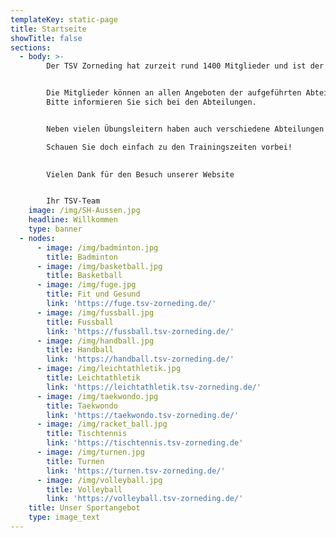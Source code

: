 ```yaml
---
templateKey: static-page
title: Startseite
showTitle: false
sections:
  - body: >-
        Der TSV Zorneding hat zurzeit rund 1400 Mitglieder und ist der größte Verein in Zorneding.


        Die Mitglieder können an allen Angeboten der aufgeführten Abteilungen teilnehmen (teilweise mit Kursgebühr).
        Bitte informieren Sie sich bei den Abteilungen.


        Neben vielen Übungsleitern haben auch verschiedene Abteilungen professionelle Trainer engagiert.

        Schauen Sie doch einfach zu den Trainingszeiten vorbei!

        
        Vielen Dank für den Besuch unserer Website


        Ihr TSV-Team
    image: /img/SH-Aussen.jpg
    headline: Willkommen
    type: banner
  - nodes:
      - image: /img/badminton.jpg
        title: Badminton
      - image: /img/basketball.jpg
        title: Basketball
      - image: /img/fuge.jpg
        title: Fit und Gesund
        link: 'https://fuge.tsv-zorneding.de/'
      - image: /img/fussball.jpg
        title: Fussball
        link: 'https://fussball.tsv-zorneding.de/'
      - image: /img/handball.jpg
        title: Handball
        link: 'https://handball.tsv-zorneding.de/'
      - image: /img/leichtathletik.jpg
        title: Leichtathletik
        link: 'https://leichtathletik.tsv-zorneding.de/'
      - image: /img/taekwondo.jpg
        title: Taekwondo
        link: 'https://taekwondo.tsv-zorneding.de/'
      - image: /img/racket_ball.jpg
        title: Tischtennis
        link: 'https://tischtennis.tsv-zorneding.de'
      - image: /img/turnen.jpg
        title: Turnen
        link: 'https://turnen.tsv-zorneding.de/'
      - image: /img/volleyball.jpg
        title: Volleyball
        link: 'https://volleyball.tsv-zorneding.de/'
    title: Unser Sportangebot
    type: image_text
---
```


